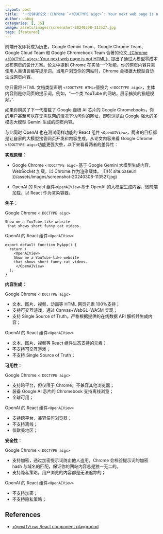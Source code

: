 ```yaml
---
layout: post
title:  "一分钟读论文：《Chrome `<!DOCTYPE aigc>`: Your next web page is not HTML》"
author: unbug
categories: [, JS]
image: assets/images/screenshot-20240308-113527.jpg
tags: [featured]
---
```

前端开发即将成为历史，Google Gemini Team、Google Chrome Team、Google Cloud Team 和 Google Chromebook Team 合著的论文[《Chrome `<!DOCTYPE aigc>`: Your next web page is not HTML》][paper1-url] 提出了通过大模型零成本发布网页的设计方案。论文中提到 Chrome 在实验一个功能，你的网页内容只需使用人类语言编写提示词，当用户浏览你的网站时，Chrome 会根据大模型自动生成网页内容。

你只需将 HTML 文档类型声明 `<!DOCTYPE HTML>`替换为 `<!DOCTYPE aigc>`，主体内容则是你网页的提示词，例如，“一个类 YouTube 的网站，展示搞笑的猫短视频。”. 

如果你购买了下一代搭载了 Google 自研 AI 芯片的 Google Chromebooks，你的用户甚至可以在无需联网的情况下访问你的网址，即刻浏览由 Google 强大的多模态大模型 Gemini 生成的网页内容。

与此同时 OpenAI 也在测试同样功能的 React 组件 `<OpenAIView>`，两者的目标都是让自家的大模型接管网页开发和内容生成。从论文内容来看 Google Chrome `<!DOCTYPE aigc>`功能更强大些，以下来看看两者的差异性：

**实现原理：**

- Google Chrome `<!DOCTYPE aigc>` 基于 Google Gemini 大模型生成内容，WebSocket 加载，以 Chrome 作为渲染载体。
![]({{ site.baseurl }}/assets/images/screenshot-20240308-113527.jpg)

- OpenAI 的 React 组件`<OpenAIView>`基于 OpenAI 的大模型生成内容，微前端加载，以 React 作为渲染容器。

**例子：**

Google Chrome `<!DOCTYPE aigc>`

```<!DOCTYPE aigc>
Show me a YouTube-like website
 that shows short funny cat videos.
 ```

OpenAI 的 React 组件`<OpenAIView>`

```//...
export default function MyApp() {
  return (
    <OpenAIView>
    Show me a YouTube-like website 
    that shows short funny cat videos.
     </OpenAIView>
  );
}
```

**内容生成：**

Google Chrome `<!DOCTYPE aigc>`

- 文本、图片、视频、动画等 HTML 网页元素 100%支持；
- 支持可交互游戏，通过  Canvas+WebGL+WASM 实现；
- 支持 Single Source of Truth，严格根据提供的在线数据 API 解析并生成内容；

OpenAI 的 React 组件`<OpenAIView>`

- 文本、图片、视频等 React 组件生态支持的元素；
- 不支持可交互游戏；
- 不支持 Single Source of Truth；

**可用性：**

Google Chrome `<!DOCTYPE aigc>`

- 支持跨平台，但仅限于 Chrome，不兼容其他浏览器；
- 装备 Google AI 芯片的 Chromebook 支持离线浏览；
- 全球可用；

OpenAI 的 React 组件`<OpenAIView>`

- 支持跨平台，兼容任何浏览器；
- 不支持离线；
- 仅欧美地区；

**安全性：**

Google Chrome `<!DOCTYPE aigc>`

- 支持加密，通过加密提示词防止他人盗用，Chrome 会校验提示词的加密 hash 与域名的匹配，保证你的网站内容总是独一无二的。
- 支持隐私策略，用户浏览的内容都是无法追踪的；

OpenAI 的 React 组件`<OpenAIView>`

- 不支持加密；
- 不支持隐私策略；

## References
- [`<OpenAIView>` React component playground][links-1]


[paper1-url]: https://arxiv.org/pdf/2312.11805.pdf
[links-1]: https://platform.openai.com/playground